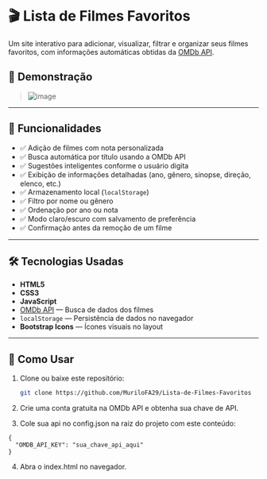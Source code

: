 # 🎬 Lista de Filmes Favoritos

Um site interativo para adicionar, visualizar, filtrar e organizar seus filmes favoritos, com informações automáticas obtidas da [OMDb API](http://www.omdbapi.com/).

## 📸 Demonstração

> ![image](https://github.com/user-attachments/assets/1909c2d1-8b7b-44ea-a3d0-d3b247209259)

---

## 🚀 Funcionalidades

- ✅ Adição de filmes com nota personalizada
- ✅ Busca automática por título usando a OMDb API
- ✅ Sugestões inteligentes conforme o usuário digita
- ✅ Exibição de informações detalhadas (ano, gênero, sinopse, direção, elenco, etc.)
- ✅ Armazenamento local (`localStorage`)
- ✅ Filtro por nome ou gênero
- ✅ Ordenação por ano ou nota
- ✅ Modo claro/escuro com salvamento de preferência
- ✅ Confirmação antes da remoção de um filme

---

## 🛠 Tecnologias Usadas

- **HTML5**
- **CSS3**
- **JavaScript**
- [OMDb API](http://www.omdbapi.com/) — Busca de dados dos filmes
- `localStorage` — Persistência de dados no navegador
- **Bootstrap Icons** — Ícones visuais no layout

---

## 🧩 Como Usar

1. Clone ou baixe este repositório:
   ```bash
   git clone https://github.com/MuriloFA29/Lista-de-Filmes-Favoritos
   ```

2. Crie uma conta gratuita na OMDb API e obtenha sua chave de API.

3. Cole sua api no config.json na raiz do projeto com este conteúdo:
```
{
  "OMDB_API_KEY": "sua_chave_api_aqui"
}
```

4. Abra o index.html no navegador.
